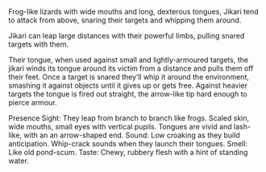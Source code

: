 Frog-like lizards with wide mouths and long, dexterous tongues, Jikari tend to attack from above, snaring their targets and whipping them around.

 Jikari can leap large distances with their powerful limbs, pulling snared targets with them.

Their tongue, when used against small and lightly-armoured targets, the jikari winds its tongue around its victim from a distance and pulls them off their feet. Once a target is snared they’ll whip it around the environment, smashing it against objects until it gives up or gets free. Against heavier targets the tongue is fired out straight, the arrow-like tip hard enough to pierce armour.


Presence
Sight:
They leap from branch to branch like frogs. Scaled skin, wide mouths, small eyes with vertical pupils. Tongues are vivid and lash- like, with an an arrow-shaped end.
Sound:
Low croaking as they build anticipation. Whip-crack sounds when they launch their tongues.
Smell:
Like old pond-scum.
Taste:
Chewy, rubbery flesh with a hint of standing water.